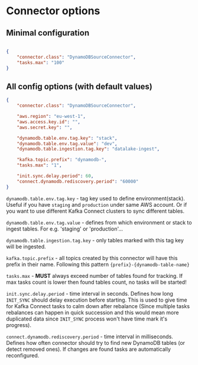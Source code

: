 
# Connector options

## Minimal configuration

```json

{
    "connector.class": "DynamoDBSourceConnector",
    "tasks.max": "100"
}
```


## All config options (with default values)
```json
{
    "connector.class": "DynamoDBSourceConnector",

    "aws.region": "eu-west-1",
    "aws.access.key.id": "",
    "aws.secret.key": "",

    "dynamodb.table.env.tag.key": "stack",
    "dynamodb.table.env.tag.value": "dev",
    "dynamodb.table.ingestion.tag.key": "datalake-ingest",

    "kafka.topic.prefix": "dynamodb-",
    "tasks.max": "1",

    "init.sync.delay.period": 60,
    "connect.dynamodb.rediscovery.period": "60000"
}
```
`dynamodb.table.env.tag.key` - tag key used to define environment(stack). Useful if you have `staging` and `production` under same AWS account. Or if you want to use different Kafka Connect clusters to sync different tables.

`dynamodb.table.env.tag.value` - defines from which environment or stack to ingest tables. For e.g. 'staging' or 'production'...

`dynamodb.table.ingestion.tag.key` - only tables marked with this tag key will be ingested.

`kafka.topic.prefix` - all topics created by this connector will have this prefix in their name. Following this pattern `{prefix}-{dynamodb-table-name}`

`tasks.max` - **MUST** always exceed number of tables found for tracking. If max tasks count is lower then found tables count, no tasks will be started!

`init.sync.delay.period` - time interval in seconds. Defines how long `INIT_SYNC` should delay execution before starting. This is used to give time for Kafka Connect tasks to calm down after rebalance (Since multiple tasks rebalances can happen in quick succession and this would mean more duplicated data since `INIT_SYNC` process won't have time mark it's progress). 

 `connect.dynamodb.rediscovery.period` - time interval in milliseconds. Defines how often connector should try to find new DynamoDB tables (or detect removed ones). If changes are found tasks are automatically reconfigured.




